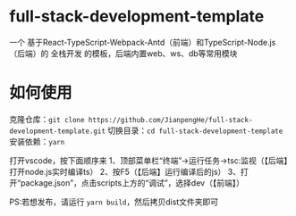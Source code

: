 # full-stack-development-template

一个 基于React-TypeScript-Webpack-Antd（前端）和TypeScript-Node.js（后端）的 全栈开发 的模板，后端内置web、ws、db等常用模块

# 如何使用

克隆仓库：`git clone https://github.com/JianpengHe/full-stack-development-template.git`
切换目录：`cd full-stack-development-template`
安装依赖：`yarn`

打开vscode，按下面顺序来
1、顶部菜单栏“终端”→运行任务→tsc:监视（【后端】打开node.js实时编译ts）
2、按F5（【后端】运行编译后的js）
3、打开“package.json”，点击scripts上方的“调试”，选择dev（【前端】）

PS:若想发布，请运行 `yarn build`，然后拷贝dist文件夹即可
